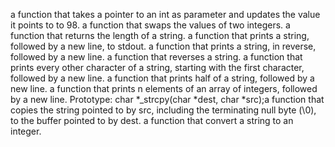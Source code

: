 a function that takes a pointer to an int as parameter and updates the value it points to to 98.
a function that swaps the values of two integers.
a function that returns the length of a string.
a function that prints a string, followed by a new line, to stdout.
a function that prints a string, in reverse, followed by a new line.
a function that reverses a string.
a function that prints every other character of a string, starting with the first character, followed by a new line.
a function that prints half of a string, followed by a new line.
a function that prints n elements of an array of integers, followed by a new line.
Prototype: char *_strcpy(char *dest, char *src);a function that copies the string pointed to by src, including the terminating null byte (\0), to the buffer pointed to by dest.
a function that convert a string to an integer.

